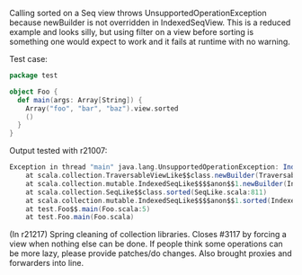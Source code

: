 Calling sorted on a Seq view throws UnsupportedOperationException because newBuilder is not overridden in IndexedSeqView. This is a reduced example and looks silly, but using filter on a view before sorting is something one would expect to work and it fails at runtime with no warning.

Test case:
```scala
package test

object Foo {
  def main(args: Array[String]) {
    Array("foo", "bar", "baz").view.sorted
    ()
  }
}
```

Output tested with r21007: 
```scala
Exception in thread "main" java.lang.UnsupportedOperationException: IndexedSeqView(foo, bar, baz).newBuilder
	at scala.collection.TraversableViewLike$$class.newBuilder(TraversableViewLike.scala:40)
	at scala.collection.mutable.IndexedSeqLike$$$$anon$$1.newBuilder(IndexedSeqLike.scala:36)
	at scala.collection.SeqLike$$class.sorted(SeqLike.scala:811)
	at scala.collection.mutable.IndexedSeqLike$$$$anon$$1.sorted(IndexedSeqLike.scala:36)
	at test.Foo$$.main(Foo.scala:5)
	at test.Foo.main(Foo.scala)
```
(In r21217) Spring cleaning of collection libraries. Closes #3117 by forcing a view when nothing else can be done.
If people think some operations can be more lazy, please provide patches/do changes. Also brought proxies and forwarders into line.
